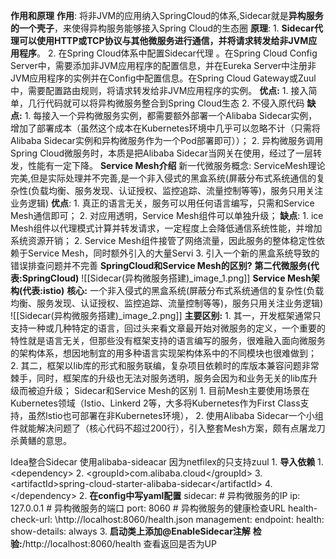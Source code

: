 **作用和原理**
	**作用**: 将非JVM的应用纳入SpringCloud的体系,Sidecar就是**异构服务的一个壳子**，来使得异构服务能够接入Spring Cloud的生态圈
	**原理**:
		 1. **Sidecar代理可以使用HTTP或TCP协议与其他微服务进行通信，并将请求转发给非JVM应用程序**。
		 2. 在Spring Cloud体系中配置Sidecar代理 。在Spring Cloud Config Server中，需要添加非JVM应用程序的配置信息，并在Eureka Server中注册非JVM应用程序的实例并在Config中配置信息。在Spring Cloud Gateway或Zuul中，需要配置路由规则，将请求转发给非JVM应用程序的实例。
	**优点:**
		1.   接入简单，几行代码就可以将异构微服务整合到Spring Cloud生态
		2.   不侵入原代码
	**缺点:**
		1. 每接入一个异构微服务实例，都需要额外部署一个Alibaba Sidecar实例，增加了部署成本（虽然这个成本在Kubernetes环境中几乎可以忽略不计（只需将Alibaba Sidecar实例和异构微服务作为一个Pod部署即可））；
		2. 异构微服务调用Spring Cloud微服务时，本质是把Alibaba Sidecar当网关在使用，经过了一层转发，性能有一定下降。
**Service Mesh介绍**
	新一代微服务概念:
	ServiceMesh理论完美,但是实际处理并不完善,是一个非入侵式的黑盒系统(屏蔽分布式系统通信的复杂性(负载均衡、服务发现、认证授权、监控追踪、流量控制等等)，服务只用关注业务逻辑)
	**优点**:
		1.   真正的语言无关，服务可以用任何语言编写，只需和Service Mesh通信即可；
		2.   对应用透明，Service Mesh组件可以单独升级；
	**缺点**:
		1.   ice Mesh组件以代理模式计算并转发请求，一定程度上会降低通信系统性能，并增加系统资源开销；
		2.   Service Mesh组件接管了网络流量，因此服务的整体稳定性依赖于Service Mesh，同时额外引入的大量Servi
		3. 引入一个新的黑盒系统导致的错误排查问题并不完善
**SpringCloud和Service Mesh的区别?**
	**第二代微服务(代表:SpringCloud)**
	![[Sidecar(异构微服务搭建)_image_1.png]]
	**Service Mesh架构(代表:istio)**
	**核心:** 一个非入侵式的黑盒系统(屏蔽分布式系统通信的复杂性(负载均衡、服务发现、认证授权、监控追踪、流量控制等等)，服务只用关注业务逻辑)
	![[Sidecar(异构微服务搭建)_image_2.png]]
	**主要区别:**
		  1. 其一，开发框架通常只支持一种或几种特定的语言，回过头来看文章最开始对微服务的定义，一个重要的特性就是语言无关，但那些没有框架支持的语言编写的服务，很难融入面向微服务的架构体系，想因地制宜的用多种语言实现架构体系中的不同模块也很难做到；
		  2. 其二，框架以lib库的形式和服务联编，复杂项目依赖时的库版本兼容问题非常棘手，同时，框架库的升级也无法对服务透明，服务会因为和业务无关的lib库升级而被迫升级；
Sidecar和Service Mesh的区别
	  1. 目前Mesh主要使用场景在Kubernetes领域（Istio、Linkerd 2等，大多将Kubernetes作为First Class支持，虽然Istio也可部署在非Kubernetes环境），
	  2. 使用Alibaba Sidecar一个小组件就能解决问题了（核心代码不超过200行），引入整套Mesh方案，颇有点屠龙刀杀黄鳝的意思。


Idea整合Sidecar
	使用alibaba-sideacar   因为netfilex的只支持zuul
	1. **导入依赖**
		1. \<dependency> 
		2. \<groupId>com.alibaba.cloud\</groupId>
		3. \<artifactId>spring-cloud-starter-alibaba-sidecar\</artifactId> 
		4. \</dependency>
	2. **在config中写yaml配置**
		sidecar:
		  # 异构微服务的IP
		  ip: 127.0.0.1
		  # 异构微服务的端口
		  port: 8060
		  # 异构微服务的健康检查URL
		  health-check-url: \http://localhost:8060/health.json
		management:
		endpoint:
		    health:
		      show-details: always
	3. **启动类上添加@EnableSidecar注解**
	**检验:**/http://localhost:8060/health   查看返回是否为UP













